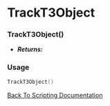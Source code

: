 # TrackT3Object

### TrackT3Object()
- ***Returns:*** 

### Usage

```Lua
TrackT3Object()
```


[Back To Scripting Documentation](../README.md)
